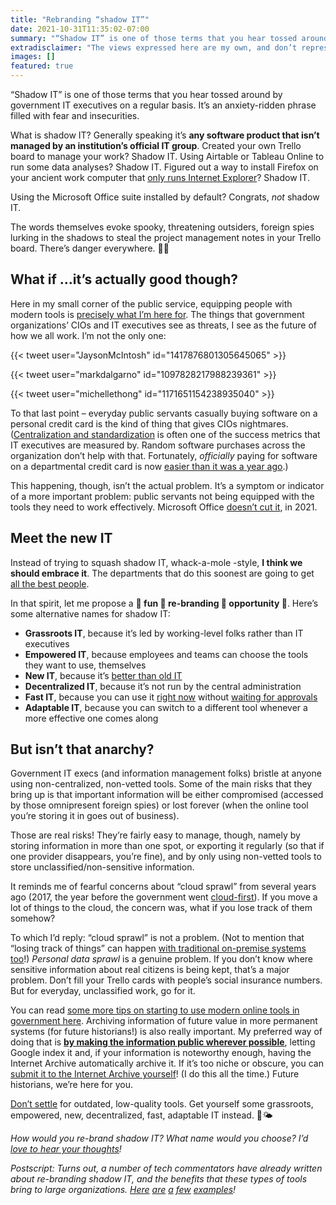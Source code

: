 ```yaml
---
title: "Rebranding “shadow IT”"
date: 2021-10-31T11:35:02-07:00
summary: "“Shadow IT” is one of those terms that you hear tossed around by government IT executives on a regular basis. It’s an anxiety-ridden phrase filled with fear and insecurities. Public servants using shadow IT isn’t the actual problem, though – instead, it’s a symptom that people aren’t being equipped with the tools they need to work effectively. I think we should embrace shadow IT instead of trying to squash it. Here are some fun re-branding efforts to help with that. "
extradisclaimer: "The views expressed here are my own, and don’t represent the opinions of my team or my employer."
images: []
featured: true
---
```


“Shadow IT” is one of those terms that you hear tossed around by government IT executives on a regular basis. It’s an anxiety-ridden phrase filled with fear and insecurities. 

What is shadow IT? Generally speaking it’s **any software product that isn’t managed by an institution’s official IT group**. Created your own Trello board to manage your work? Shadow IT. Using Airtable or Tableau Online to run some data analyses? Shadow IT. Figured out a way to install Firefox on your ancient work computer that [only runs Internet Explorer](https://twitter.com/seansworkcomput/status/1078304497489764357)? Shadow IT.

Using the Microsoft Office suite installed by default? Congrats, _not_ shadow IT.

The words themselves evoke spooky, threatening outsiders, foreign spies lurking in the shadows to steal the project management notes in your Trello board. There’s danger everywhere. 🕵️‍♂️

## What if ...it’s actually good though?

Here in my small corner of the public service, equipping people with modern tools is [precisely what I’m here for](/2020/12/27/tools-that-work/). The things that government organizations’ CIOs and IT executives see as threats, I see as the future of how we all work. I’m not the only one:

{{< tweet user="JaysonMcIntosh" id="1417876801305645065" >}}

{{< tweet user="markdalgarno" id="1097828217988239361" >}}

{{< tweet user="michellethong" id="1171651154238935040" >}}

To that last point – everyday public servants casually buying software on a personal credit card is the kind of thing that gives CIOs nightmares. ([Centralization and standardization](/2020/02/04/perils-of-standardization/) is often one of the success metrics that IT executives are measured by. Random software purchases across the organization don’t help with that. Fortunately, _officially_ paying for software on a departmental credit card is now [easier than it was a year ago](/2021/07/11/paying-for-low-cost-cloud-services-on-a-departmental-credit-card/).) 

This happening, though, isn’t the actual problem. It’s a symptom or indicator of a more important problem: public servants not being equipped with the tools they need to work effectively. Microsoft Office [doesn’t cut it](https://twitter.com/mheadd/status/1313092232296177665), in 2021.

## Meet the new IT

Instead of trying to squash shadow IT, whack-a-mole -style, **I think we should embrace it**. The departments that do this soonest are going to get [all the best people](/2020/12/27/tools-that-work/). 

In that spirit, let me propose a **🎉 fun 🎉 re-branding 🎉 opportunity 🎉**. Here’s some alternative names for shadow IT:

* **Grassroots IT**, because it’s led by working-level folks rather than IT executives
* **Empowered IT**, because employees and teams can choose the tools they want to use, themselves
* **New IT**, because it’s [better than old IT](/2021/01/12/onerous-levels-of-oversight/)
* **Decentralized IT**, because it’s not run by the central administration
* **Fast IT**, because you can use it [right now](/2020/09/16/fake-cots-and-the-one-day-rule/) without [waiting for approvals](/2020/06/02/blockers-versus-enablers/)
* **Adaptable IT**, because you can switch to a different tool whenever a more effective one comes along

## But isn’t that anarchy?

Government IT execs (and information management folks) bristle at anyone using non-centralized, non-vetted tools. Some of the main risks that they bring up is that important information will be either compromised (accessed by those omnipresent foreign spies) or lost forever (when the online tool you’re storing it in goes out of business).

Those are real risks! They’re fairly easy to manage, though, namely by storing information in more than one spot, or exporting it regularly (so that if one provider disappears, you’re fine), and by only using non-vetted tools to store unclassified/non-sensitive information. 

It reminds me of fearful concerns about “cloud sprawl” from several years ago (2017, the year before the government went [cloud-first](https://www.canada.ca/en/government/system/digital-government/digital-government-innovations/cloud-services/government-canada-cloud-adoption-strategy.html#toc6)). If you move a lot of things to the cloud, the concern was, what if you lose track of them somehow? 

To which I’d reply: “cloud sprawl” is not a problem. (Not to mention that “losing track of things” can happen [with traditional on-premise systems too](https://www.theregister.com/2001/04/12/missing_novell_server_discovered_after/)!) _Personal data sprawl_ is a genuine problem. If you don’t know where sensitive information about real citizens is being kept, that’s a major problem. Don’t fill your Trello cards with people’s social insurance numbers. But for everyday, unclassified work, go for it. 

You can read [some more tips on starting to use modern online tools in government here](https://shoulditbeblockedinmydepartment.ca/). Archiving information of future value in more permanent systems (for future historians!) is also really important. My preferred way of doing that is **[by making the information public wherever possible](/2021/10/24/if-its-not-public-does-it-even-matter/)**, letting Google index it and, if your information is noteworthy enough, having the Internet Archive automatically archive it. If it’s too niche or obscure, you can [submit it to the Internet Archive yourself](https://web.archive.org/save)! (I do this all the time.) Future historians, we’re here for you. 

[Don’t settle](/2020/05/20/the-cycle-of-bad-government-software/) for outdated, low-quality tools. Get yourself some grassroots, empowered, new, decentralized, fast, adaptable IT instead. 🌻🌤

_How would you re-brand shadow IT? What name would you choose? I’d [love to hear your thoughts](https://twitter.com/sboots)!_

<p><em>Postscript: Turns out, a number of tech commentators have already written about re-branding shadow IT,&nbsp;and the benefits that  these types of tools bring to large organizations. <a href="https://www.forbes.com/sites/centurylink/2015/05/04/why-cios-should-be-happy-about-shadow-it/" target="_blank">Here</a> <a href="https://www.cmswire.com/digital-workplace/bringing-shadow-it-into-the-light/" target="_blank">are</a> <a href="https://cxounplugged.com/2017/02/distributed-it-shadow-it-rebranded/" target="_blank">a</a> <a href="https://www.theregister.com/2016/11/21/its_not_shadow_it_its_selfstarting_it/" target="_blank">few</a> <a href="https://www.reworked.co/digital-workplace/why-shadow-it-is-your-best-friend-in-the-digital-workplace/" target="_blank">examples</a>!</em></p>
